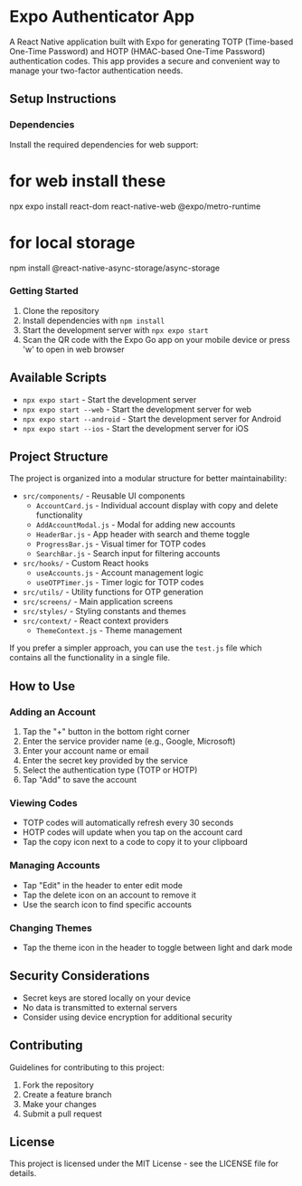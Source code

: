 # Expo Authenticator App

A React Native application built with Expo for generating TOTP (Time-based One-Time Password) and HOTP (HMAC-based One-Time Password) authentication codes. This app provides a secure and convenient way to manage your two-factor authentication needs.

## Setup Instructions

### Dependencies

Install the required dependencies for web support:
# for web install these
npx expo install react-dom react-native-web @expo/metro-runtime

# for local storage
npm install @react-native-async-storage/async-storage

### Getting Started

1. Clone the repository
2. Install dependencies with `npm install`
3. Start the development server with `npx expo start`
4. Scan the QR code with the Expo Go app on your mobile device or press 'w' to open in web browser

## Available Scripts

- `npx expo start` - Start the development server
- `npx expo start --web` - Start the development server for web
- `npx expo start --android` - Start the development server for Android
- `npx expo start --ios` - Start the development server for iOS

## Project Structure

The project is organized into a modular structure for better maintainability:

- `src/components/` - Reusable UI components
  - `AccountCard.js` - Individual account display with copy and delete functionality
  - `AddAccountModal.js` - Modal for adding new accounts
  - `HeaderBar.js` - App header with search and theme toggle
  - `ProgressBar.js` - Visual timer for TOTP codes
  - `SearchBar.js` - Search input for filtering accounts
- `src/hooks/` - Custom React hooks
  - `useAccounts.js` - Account management logic
  - `useOTPTimer.js` - Timer logic for TOTP codes
- `src/utils/` - Utility functions for OTP generation
- `src/screens/` - Main application screens
- `src/styles/` - Styling constants and themes
- `src/context/` - React context providers
  - `ThemeContext.js` - Theme management

If you prefer a simpler approach, you can use the `test.js` file which contains all the functionality in a single file.

## How to Use

### Adding an Account

1. Tap the "+" button in the bottom right corner
2. Enter the service provider name (e.g., Google, Microsoft)
3. Enter your account name or email
4. Enter the secret key provided by the service
5. Select the authentication type (TOTP or HOTP)
6. Tap "Add" to save the account

### Viewing Codes

- TOTP codes will automatically refresh every 30 seconds
- HOTP codes will update when you tap on the account card
- Tap the copy icon next to a code to copy it to your clipboard

### Managing Accounts

- Tap "Edit" in the header to enter edit mode
- Tap the delete icon on an account to remove it
- Use the search icon to find specific accounts

### Changing Themes

- Tap the theme icon in the header to toggle between light and dark mode

## Security Considerations

- Secret keys are stored locally on your device
- No data is transmitted to external servers
- Consider using device encryption for additional security

## Contributing

Guidelines for contributing to this project:

1. Fork the repository
2. Create a feature branch
3. Make your changes
4. Submit a pull request

## License

This project is licensed under the MIT License - see the LICENSE file for details.